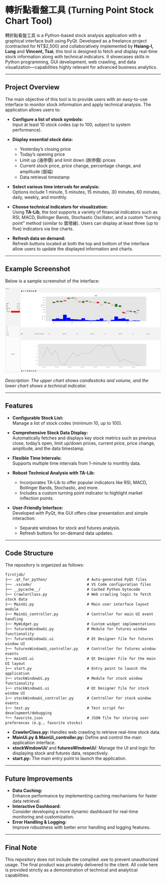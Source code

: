 # 轉折點看盤工具 (Turning Point Stock Chart Tool)

轉折點看盤工具 is a Python-based stock analysis application with a graphical interface built using PyQt. Developed as a freelance project (contracted for NT$2,500) and collaboratively implemented by **Hsiang-I, Lung** and **Vincent, Tsai**, this tool is designed to fetch and display real-time stock information along with technical indicators. It showcases skills in Python programming, GUI development, web crawling, and data visualization—capabilities highly relevant for advanced business analytics.

---

## Project Overview

The main objective of this tool is to provide users with an easy-to-use interface to monitor stock information and apply technical analysis. The application allows users to:

- **Configure a list of stock symbols:**  
  Input at least 10 stock codes (up to 100, subject to system performance).

- **Display essential stock data:**  
  - Yesterday’s closing price  
  - Today’s opening price  
  - Limit up (漲停價) and limit down (跌停價) prices  
  - Current stock price, price change, percentage change, and amplitude (振幅)  
  - Data retrieval timestamp

- **Select various time intervals for analysis:**  
  Options include 1 minute, 5 minutes, 15 minutes, 30 minutes, 60 minutes, daily, weekly, and monthly.

- **Choose technical indicators for visualization:**  
  Using **TA-Lib**, the tool supports a variety of financial indicators such as RSI, MACD, Bollinger Bands, Stochastic Oscillator, and a custom “turning point” method (similar to 寶塔線). Users can display at least three (up to five) indicators via line charts.
- **Refresh data on demand:**  
  Refresh buttons located at both the top and bottom of the interface allow users to update the displayed information and charts.

---
## Example Screenshot

Below is a sample screenshot of the interface:

![Stock Analysis Tool Screenshot](./image/screenshot.png)

*Description: The upper chart shows candlesticks and volume, and the lower chart shows a technical indicator.*

---
## Features

- **Configurable Stock List:**  
  Manage a list of stock codes (minimum 10, up to 100).

- **Comprehensive Stock Data Display:**  
  Automatically fetches and displays key stock metrics such as previous close, today’s open, limit up/down prices, current price, price change, amplitude, and the data timestamp.

- **Flexible Time Intervals:**  
  Supports multiple time intervals from 1-minute to monthly data.

- **Robust Technical Analysis with TA-Lib:**  
  - Incorporates TA-Lib to offer popular indicators like RSI, MACD, Bollinger Bands, Stochastic, and more.  
  - Includes a custom turning point indicator to highlight market inflection points.

- **User-Friendly Interface:**  
  Developed with PyQt, the GUI offers clear presentation and simple interaction:
  - Separate windows for stock and futures analysis.
  - Refresh buttons for on-demand data updates.

---

## Code Structure

The repository is organized as follows:

    firstjob/
    ├── .qt_for_python/                  # Auto-generated PyQt files
    ├── .vscode/                         # VS Code configuration files
    ├── __pycache__/                     # Cached Python bytecode
    ├── CrawlerClass.py                  # Web crawling logic to fetch stock data
    ├── MainUi.py                        # Main user interface layout module
    ├── MainUi_controller.py             # Controller for main UI event handling
    ├── MyWidget.py                      # Custom widget implementations
    ├── futuresWindowUi.py               # Module for futures window functionality
    ├── futuresWindowUi.ui               # Qt Designer file for futures window UI
    ├── futuresWindowUi_controller.py    # Controller for futures window events
    ├── mainUI.ui                        # Qt Designer file for the main UI layout
    ├── start.py                         # Entry point to launch the application
    ├── stockWindowUi.py                 # Module for stock window functionality
    ├── stockWindowUi.ui                 # Qt Designer file for stock window UI
    ├── stockWindowUi_controller.py      # Controller for stock window events
    ├── test.py                          # Test script for development/debugging
    └── favorite.json                    # JSON file for storing user preferences (e.g., favorite stocks)

- **CrawlerClass.py:** Handles web crawling to retrieve real-time stock data.  
- **MainUi.py & MainUi_controller.py:** Define and control the main application interface.  
- **stockWindowUi/** and **futuresWindowUi/**: Manage the UI and logic for displaying stock and futures data, respectively.  
- **start.py:** The main entry point to launch the application.

---


## Future Improvements

- **Data Caching:**  
  Enhance performance by implementing caching mechanisms for faster data retrieval.
- **Interactive Dashboard:**  
  Consider developing a more dynamic dashboard for real-time monitoring and customization.
- **Error Handling & Logging:**  
  Improve robustness with better error handling and logging features.


---

## Final Note
This repository does not include the compiled .exe to prevent unauthorized usage. The final product was privately delivered to the client. All code here is provided strictly as a demonstration of technical and analytical capabilities.
